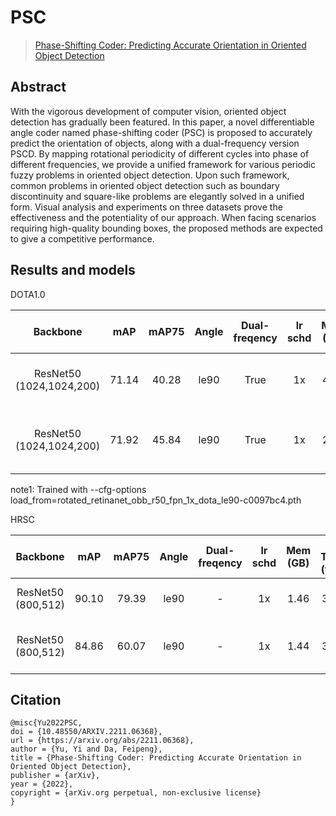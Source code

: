 # PSC

> [Phase-Shifting Coder: Predicting Accurate Orientation in Oriented Object Detection](https://arxiv.org/abs/2211.06368)

<!-- [ALGORITHM] -->

## Abstract

With the vigorous development of computer vision, oriented object detection has gradually been featured. In this paper, a novel differentiable angle coder named phase-shifting coder (PSC) is proposed to accurately predict the orientation of objects, along with a dual-frequency version PSCD. By mapping rotational periodicity of different cycles into phase of different frequencies, we provide a unified framework for various periodic fuzzy problems in oriented object detection. Upon such framework, common problems in oriented object detection such as boundary discontinuity and square-like problems are elegantly solved in a unified form. Visual analysis and experiments on three datasets prove the effectiveness and the potentiality of our approach. When facing scenarios requiring high-quality bounding boxes, the proposed methods are expected to give a competitive performance.

## Results and models

DOTA1.0

|         Backbone         |  mAP  | mAP75 | Angle | Dual-freqency | lr schd | Mem (GB) | Inf Time (fps) | Aug | Batch Size | Configs | Download |
| :----------------------: | :---: | :---: | :---: | :-----------: | :-----: | :------: | :------------: | :-: | :--------: | :-----: | :------: |
| ResNet50 (1024,1024,200) | 71.14 | 40.28 | le90  |    True    |   1x    |   4.29   |      21.9      |  -  |     2      |        [rotated-fcos-hbox-le90_r50_fpn_psc-dual_1x_dota](./rotated-fcos-hbox-le90_r50_fpn_psc-dual_1x_dota.py)         |                       [model](https://download.openmmlab.com/mmrotate/v0.1.0/psc/rotated-fcos-hbox-le90_r50_fpn_psc-dual_1x_dota/rotated-fcos-hbox-le90_r50_fpn_psc-dual_1x_dota-326e276b.pth) \| [log](https://download.openmmlab.com/mmrotate/v0.1.0/psc/rotated-fcos-hbox-le90_r50_fpn_psc-dual_1x_dota/rotated-fcos-hbox-le90_r50_fpn_psc-dual_1x_dota-20221115_233457.json) |
| ResNet50 (1024,1024,200) | 71.92 | 45.84 | le90  |    True    | 1x |   2.26   |      20.1      |  -  |     2      |    [rotated-retinanet-rbox-le90_r50_fpn_psc-dual_amp-1x_dota (note1)](./rotated-retinanet-rbox-le90_r50_fpn_psc-dual_amp-1x_dota.py)     |             [model](https://download.openmmlab.com/mmrotate/v0.1.0/psc/rotated-retinanet-rbox-le90_r50_fpn_psc-dual_amp-1x_dota/rotated-retinanet-rbox-le90_r50_fpn_psc-dual_amp-1x_dota-951713be.pth) \| [log](https://download.openmmlab.com/mmrotate/v0.1.0/psc/rotated-retinanet-rbox-le90_r50_fpn_psc-dual_amp-1x_dota/rotated-retinanet-rbox-le90_r50_fpn_psc-dual_amp-1x_dota-20221121_131433.json) |

note1: Trained with --cfg-options load_from=rotated_retinanet_obb_r50_fpn_1x_dota_le90-c0097bc4.pth

HRSC

|         Backbone         |  mAP  | mAP75 | Angle | Dual-freqency | lr schd | Mem (GB) | Inf Time (fps) | Aug | Batch Size | Configs | Download |
| :----------------------: | :---: | :---: | :---: | :-----------: | :-----: | :------: | :------------: | :-: | :--------: | :-----: | :------: |
| ResNet50 (800,512)       | 90.10 | 79.39 | le90  |       -       |   1x    |   1.46   |      37.0      | RR  |     2      | [rotated-fcos-hbox-le90_r50_fpn_psc_rr-6x_hrsc](./rotated-fcos-hbox-le90_r50_fpn_psc_rr-6x_hrsc.py) | [model](https://download.openmmlab.com/mmrotate/v0.1.0/psc/rotated-fcos-hbox-le90_r50_fpn_psc_rr-6x_hrsc/rotated-fcos-hbox-le90_r50_fpn_psc_rr-6x_hrsc-3da09c7a.pth) \| [log](https://download.openmmlab.com/mmrotate/v0.1.0/psc/rotated-fcos-hbox-le90_r50_fpn_psc_rr-6x_hrsc/rotated-fcos-hbox-le90_r50_fpn_psc_rr-6x_hrsc-20221114_193627.json) |
| ResNet50 (800,512)       | 84.86 | 60.07 | le90  |       -       |   1x    |   1.44   |      35.7      | RR  |     2      | [rotated-retinanet-rbox-le90_r50_fpn_psc_rr-6x_hrsc](./rotated-retinanet-rbox-le90_r50_fpn_psc_rr-6x_hrsc.py) | [model](https://download.openmmlab.com/mmrotate/v0.1.0/psc/rotated-retinanet-rbox-le90_r50_fpn_psc_rr-6x_hrsc/rotated-retinanet-rbox-le90_r50_fpn_psc_rr-6x_hrsc-d2e78a2d) \| [log](https://download.openmmlab.com/mmrotate/v0.1.0/psc/rotated-retinanet-rbox-le90_r50_fpn_psc_rr-6x_hrsc/rotated-retinanet-rbox-le90_r50_fpn_psc_rr-6x_hrsc-20221119_190110.json) |

## Citation

```
@misc{Yu2022PSC,
doi = {10.48550/ARXIV.2211.06368},
url = {https://arxiv.org/abs/2211.06368},
author = {Yu, Yi and Da, Feipeng},
title = {Phase-Shifting Coder: Predicting Accurate Orientation in Oriented Object Detection},
publisher = {arXiv},
year = {2022},
copyright = {arXiv.org perpetual, non-exclusive license}
}
```
